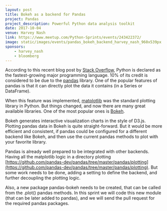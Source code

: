```yaml
---
layout: post
title: Bokeh as a backend for Pandas
project: Pandas
project_description: Powerful Python data analysis toolkit
date: 2017-10-04
venue: Harvey Nash
link: https://www.meetup.com/Python-Sprints/events/243422372/
image: static/images/events/pandas_bokeh_backend_harvey_nash_960x539px.jpeg
sponsors: 
    - harvey_nash
    - bloomberg
---
```


According to this recent blog post by [Stack Overflow](https://stackoverflow.com/), Python is declared as the fastest-growing major programming language.
10% of its credit is considered to be due to the [pandas](http://pandas.pydata.org/) library.
One of the popular features of pandas is that it can directly plot the data it contains (in a Series or DataFrame).

When this feature was implemented, [matplotlib](https://matplotlib.org/) was the standard plotting library in Python.
But things changed, and now there are many great available libraries. One of the most popular ones is [Bokeh](https://bokeh.pydata.org/en/latest/).

Bokeh generates interactive visualization charts in the style of D3.js.
Plotting pandas data in Bokeh is quite straight-forward.
But it would be more efficient and consistent, if pandas could be configured for a different backend like Bokeh, and then use the current pandas methods to plot with your favorite library. 

Pandas is already well prepared to be integrated with other backends. Having all the matplotlib logic in a directory plotting [https://github.com/pandas-dev/pandas/tree/master/pandas/plotting](https://github.com/pandas-dev/pandas/tree/master/pandas/plotting).
But some work needs to be done, adding a setting to define the backend, and further decoupling the plotting logic.

Also, a new package pandas-bokeh needs to be created, that can be called from the .plot() pandas methods.
In this sprint we will code this new module (that can be later added to pandas), and we will send the pull request for the required pandas packages.